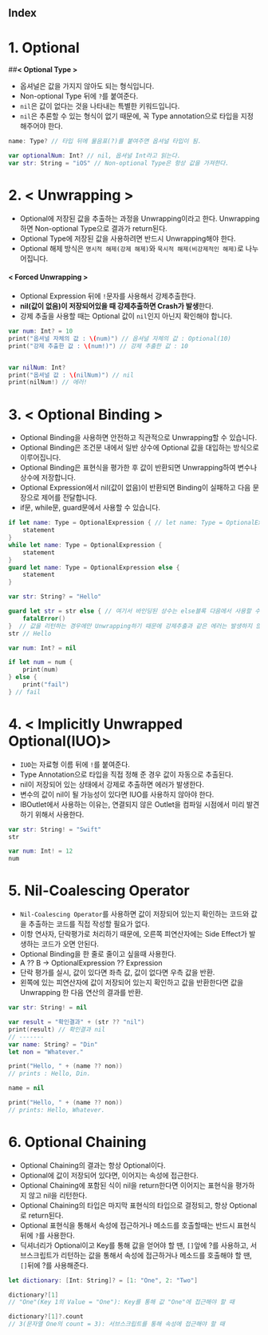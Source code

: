 ## **Index**

# 1. Optional

##**< Optional Type >**
* 옵셔널은 값을 가지지 않아도 되는 형식입니다.
* Non-optional Type 뒤에 `?`를 붙여준다.
* `nil`은 값이 없다는 것을 나타내는 특별한 키워드입니다.
* `nil`은 추론할 수 있는 형식이 없기 때문에, 꼭 Type annotation으로 타입을 지정해주어야 한다.

```swift
name: Type? // 타입 뒤에 물음표(?)를 붙여주면 옵셔널 타입이 됨.

var optionalNum: Int? // nil, 옵셔널 Int라고 읽는다.
var str: String = "iOS" // Non-optional Type은 항상 값을 가져한다.
```

# 2. **< Unwrapping >**
* Optional에 저장된 값을 추출하는 과정을 Unwrapping이라고 한다. Unwrapping하면 Non-optional Type으로 결과가 return된다.
* Optional Type에 저장된 값을 사용하려면 반드시 Unwrapping해야 한다.
* Optional 해제 방식은 `명시적 해제(강제 해제)`와 `묵시적 해제(비강제적인 해제)`로 나누어집니다.

#### < Forced Unwrapping >
* Optional Expression 뒤에 `!`문자를 사용해서 강제추출한다.
* **nil(값이 없음)이 저장되어있을 때 강제추출하면 Crash가 발생**한다.
* 강제 추출을 사용할 때는 Optional 값이 `nil`인지 아닌지 확인해야 합니다.
```swift
var num: Int? = 10
print("옵셔널 자체의 값 : \(num)") // 옵셔널 자체의 값 : Optional(10)
print("강제 추출한 값 : \(num!)") // 강제 추출한 값 : 10


var nilNum: Int?
print("옵셔널 값 : \(nilNum)") // nil
print(nilNum!) // 에러!
```
# 3. < Optional Binding >
* Optional Binding을 사용하면 안전하고 직관적으로 Unwrapping할 수 있습니다.
* Optional Binding은 조건문 내에서 일반 상수에 Optional 값을 대입하는 방식으로 이루어집니다.
* Optional Binding은 표현식을 평가한 후 값이 반환되면 Unwrapping하여 변수나 상수에 저장합니다.
* Optional Expression에서 nil(값이 없음)이 반환되면 Binding이 실패하고 다음 문장으로 제어를 전달합니다.
* if문, while문, guard문에서 사용할 수 있습니다.

```swift
if let name: Type = OptionalExpression { // let name: Type = OptionalExpression 이 부분을 바인딩이라고 부른다.
    statement
}
while let name: Type = OptionalExpression {
    statement
}
guard let name: Type = OptionalExpression else {
    statement
}
```

```swift
var str: String? = "Hello"

guard let str = str else { // 여기서 바인딩된 상수는 else블록 다음에서 사용할 수 있습니다.
    fatalError()
}  // 값을 리턴하는 경우에만 Unwrapping하기 때문에 강제추출과 같은 에러는 발생하지 않습니다.
str // Hello

var num: Int? = nil

if let num = num {
    print(num)
} else {
    print("fail")
} // fail
```

# 4. < Implicitly Unwrapped Optional(IUO)>
* `IUO`는 자료형 이름 뒤에 `!`를 붙여준다.
* Type Annotation으로 타입을 직접 정해 준 경우 값이 자동으로 추출된다.
* nil이 저장되어 있는 상태에서 강제로 추출하면 에러가 발생한다.
* 변수의 값이 nil이 될 가능성이 있다면 IUO를 사용하지 않아야 한다.
* IBOutlet에서 사용하는 이유는, 연결되지 않은 Outlet을 컴파일 시점에서 미리 발견하기 위해서 사용한다.
```swift
var str: String! = "Swift"
str

var num: Int! = 12
num
```

# 5. Nil-Coalescing Operator
* `Nil-Coalescing Operator`를 사용하면 값이 저장되어 있는지 확인하는 코드와 값을 추출하는 코드를 직접 작성할 필요가 없다.
* 이항 연사자, 단락평가로 처리하기 때문에, 오른쪽 피연산자에는 Side Effect가 발생하는 코드가 오면 안된다.
* Optional Binding을 한 줄로 줄이고 싶을때 사용한다.
* A ?? B -> OptionalExpression ?? Expression
* 단락 평가를 실시, 값이 있다면 좌측 값, 값이 없다면 우측 값을 반환.
* 왼쪽에 있는 피연산자에 값이 저장되어 있는지 확인하고 값을 반환한다면 값을 Unwrapping 한 다음 연산의 결과를 반환.

```swift
var str: String! = nil

var result = "확인결과" + (str ?? "nil")
print(result) // 확인결과 nil
// -------
var name: String? = "Din"
let non = "Whatever."

print("Hello, " + (name ?? non))
// prints : Hello, Din.

name = nil

print("Hello, " + (name ?? non))
// prints: Hello, Whatever.
```

# 6. Optional Chaining
* Optional Chaining의 결과는 항상 Optional이다.
* Optional에 값이 저장되어 있다면, 이어지는 속성에 접근한다.
* Optional Chaining에 포함된 식이 nil을 return한다면 이어지는 표현식을 평가하지 않고 nil을 리턴한다.
* Optional Chaining의 타입은 마지막 표현식의 타입으로 결정되고, 항상 Optional로 return된다.
* Optional 표현식을 통해서 속성에 접근하거나 메소드를 호출할때는 반드시 표현식 뒤에 `?`를 사용한다.
* 딕셔너리가 Optional이고 Key를 통해 값을 얻어야 할 땐, `[]`앞에 ?를 사용하고, 서브스크립트가 리턴하는 값을 통해서 속성에 접근하거나 메소드를 호출해야 할 땐, `[]`뒤에 ?를 사용해준다.

```swift
let dictionary: [Int: String]? = [1: "One", 2: "Two"]

dictionary?[1]
// "One"(Key 1의 Value = "One"): Key를 통해 값 "One"에 접근해야 할 때

dictionary?[1]?.count
// 3(문자열 One의 count = 3): 서브스크립트를 통해 속성에 접근해야 할 때
```

